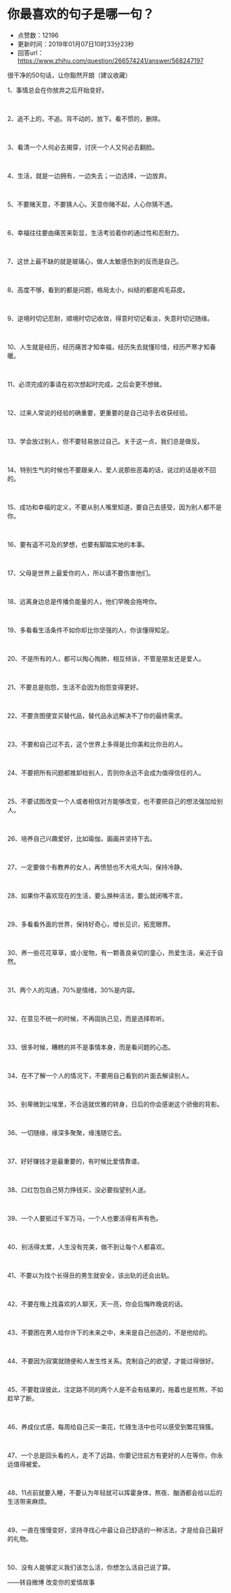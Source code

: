 # 你最喜欢的句子是哪一句？
- 点赞数：12196
- 更新时间：2019年01月07日10时33分23秒
- 回答url：https://www.zhihu.com/question/266574241/answer/568247197
<body>
 <p data-pid="fJ4iVMlx">很干净的50句话，让你豁然开朗（建议收藏）</p>
 <p data-pid="phyVujUw">1、事情总会在你放弃之后开始变好。</p>
 <p class="ztext-empty-paragraph"><br></p>
 <p data-pid="sn8le1hU">2、追不上的，不追。背不动的，放下。看不惯的，删除。</p>
 <p class="ztext-empty-paragraph"><br></p>
 <p data-pid="VaQE0fYn">3、看清一个人何必去揭穿，讨厌一个人又何必去翻脸。</p>
 <p class="ztext-empty-paragraph"><br></p>
 <p data-pid="z4QLwvGq">4、生活，就是一边拥有，一边失去；一边选择，一边放弃。</p>
 <p class="ztext-empty-paragraph"><br></p>
 <p data-pid="aoT-Eyu0">5、不要赌天意，不要猜人心。天意你赌不起，人心你猜不透。</p>
 <p class="ztext-empty-paragraph"><br></p>
 <p data-pid="Ib85Njl6">6、幸福往往要由痛苦来彰显，生活考验着你的通过性和忍耐力。</p>
 <p class="ztext-empty-paragraph"><br></p>
 <p data-pid="cup6plA0">7、这世上最不缺的就是玻璃心，做人太敏感伤到的反而是自己。</p>
 <p class="ztext-empty-paragraph"><br></p>
 <p data-pid="wiziUVNw">8、高度不够，看到的都是问题，格局太小，纠结的都是鸡毛蒜皮。</p>
 <p class="ztext-empty-paragraph"><br></p>
 <p data-pid="6jGZkiMU">9、逆境时切记忍耐，顺境时切记收敛，得意时切记看淡，失意时切记随缘。</p>
 <p class="ztext-empty-paragraph"><br></p>
 <p data-pid="V6V6A1T2">10、人生就是经历，经历痛苦才知幸福，经历失去就懂珍惜，经历严寒才知春暖。</p>
 <p class="ztext-empty-paragraph"><br></p>
 <p data-pid="v9g-xhlJ">11、必须完成的事请在初次想起时完成，之后会更不想做。</p>
 <p class="ztext-empty-paragraph"><br></p>
 <p data-pid="vGihSdG5">12、过来人常说的经验的确重要，更重要的是自己动手去收获经验。</p>
 <p class="ztext-empty-paragraph"><br></p>
 <p data-pid="2k5Z5DfW">13、学会放过别人，但不要轻易放过自己。关于这一点，我们总是做反。</p>
 <p class="ztext-empty-paragraph"><br></p>
 <p data-pid="GP83uQm5">14、特别生气的时候也不要跟亲人、爱人说那些恶毒的话，说过的话是收不回的。</p>
 <p class="ztext-empty-paragraph"><br></p>
 <p data-pid="65xstOVw">15、成功和幸福的定义，不要从别人嘴里知道，要自己去感受，因为别人都不是你。</p>
 <p class="ztext-empty-paragraph"><br></p>
 <p data-pid="-pGcFlwR">16、要有遥不可及的梦想，也要有脚踏实地的本事。</p>
 <p class="ztext-empty-paragraph"><br></p>
 <p data-pid="80Z1zxQj">17、父母是世界上最爱你的人，所以请不要伤害他们。</p>
 <p class="ztext-empty-paragraph"><br></p>
 <p data-pid="lKnjB5Vu">18、远离身边总是传播负能量的人，他们早晚会拖垮你。</p>
 <p class="ztext-empty-paragraph"><br></p>
 <p data-pid="KsBAzvb8">19、多看看生活条件不如你却比你坚强的人，你该懂得知足。</p>
 <p class="ztext-empty-paragraph"><br></p>
 <p data-pid="-h7sb9iq">20、不是所有的人，都可以掏心掏肺，相互倾诉，不管是朋友还是爱人。</p>
 <p class="ztext-empty-paragraph"><br></p>
 <p data-pid="b1Pk4GpN">21、不要总是抱怨，生活不会因为抱怨变得更好。</p>
 <p class="ztext-empty-paragraph"><br></p>
 <p data-pid="R9sgr42l">22、不要贪图便宜买替代品，替代品永远解决不了你的最终需求。</p>
 <p class="ztext-empty-paragraph"><br></p>
 <p data-pid="1jBCm16u">23、不要和自己过不去，这个世界上多得是比你美和比你丑的人。</p>
 <p class="ztext-empty-paragraph"><br></p>
 <p data-pid="dcQqjseV">24、不要把所有问题都推卸给别人，否则你永远不会成为值得信任的人。</p>
 <p class="ztext-empty-paragraph"><br></p>
 <p data-pid="h9ULWPHF">25、不要试图改变一个人或者相信对方能够改变，也不要把自己的想法强加给别人。</p>
 <p class="ztext-empty-paragraph"><br></p>
 <p data-pid="rq1_kwJa">26、培养自己兴趣爱好，比如瑜伽，画画并坚持下去。</p>
 <p class="ztext-empty-paragraph"><br></p>
 <p data-pid="1bxtfg0r">27、一定要做个有教养的女人，再愤怒也不大吼大叫，保持冷静。</p>
 <p class="ztext-empty-paragraph"><br></p>
 <p data-pid="0InnYUkh">28、如果你不喜欢现在的生活，要么换种活法，要么就闭嘴不言。</p>
 <p class="ztext-empty-paragraph"><br></p>
 <p data-pid="YTxoL3QJ">29、多看看外面的世界，保持好奇心，增长见识，拓宽眼界。</p>
 <p class="ztext-empty-paragraph"><br></p>
 <p data-pid="0SRLG9da">30、养一些花花草草，或小宠物，有一颗善良亲切的童心，热爱生活，亲近于自然。</p>
 <p class="ztext-empty-paragraph"><br></p>
 <p data-pid="JbpqKRoO">31、两个人的沟通，70%是情绪，30%是内容。</p>
 <p class="ztext-empty-paragraph"><br></p>
 <p data-pid="pkPIWNcN">32、在意见不统一的时候，不再固执己见，而是选择聆听。</p>
 <p class="ztext-empty-paragraph"><br></p>
 <p data-pid="HiSfHB1I">33、很多时候，糟糕的并不是事情本身，而是看问题的心态。</p>
 <p class="ztext-empty-paragraph"><br></p>
 <p data-pid="IHpNI-Xx">34、在不了解一个人的情况下，不要用自己看到的片面去解读别人。</p>
 <p class="ztext-empty-paragraph"><br></p>
 <p data-pid="9FBGS95K">35、别卑微到尘埃里，不合适就优雅的转身，日后的你会感谢这个骄傲的背影。</p>
 <p class="ztext-empty-paragraph"><br></p>
 <p data-pid="7u9kCU3B">36、一切随缘，缘深多聚聚，缘浅随它去。</p>
 <p class="ztext-empty-paragraph"><br></p>
 <p data-pid="lPK2rRwl">37、好好赚钱才是最重要的，有时候比爱情靠谱。</p>
 <p class="ztext-empty-paragraph"><br></p>
 <p data-pid="EiyniHn8">38、口红包包自己努力挣钱买，没必要指望别人送。</p>
 <p class="ztext-empty-paragraph"><br></p>
 <p data-pid="7UiCJGBN">39、一个人要抵过千军万马，一个人也要活得有声有色。</p>
 <p class="ztext-empty-paragraph"><br></p>
 <p data-pid="b968-PbI">40、别活得太累，人生没有完美，做不到让每个人都喜欢。</p>
 <p class="ztext-empty-paragraph"><br></p>
 <p data-pid="qLwHLm67">41、不要以为找个长得丑的男生就安全，该出轨的还会出轨。</p>
 <p class="ztext-empty-paragraph"><br></p>
 <p data-pid="_-Td6QZy">42、不要在晚上找喜欢的人聊天，天一亮，你会后悔昨晚说的话。</p>
 <p class="ztext-empty-paragraph"><br></p>
 <p data-pid="4FeIYsNM">43、不要困在男人给你许下的未来之中，未来是自己创造的，不是他给的。</p>
 <p class="ztext-empty-paragraph"><br></p>
 <p data-pid="gwaxCNzo">44、不要因为寂寞就随便和人发生性关系。克制自己的欲望，才能过得很好。</p>
 <p class="ztext-empty-paragraph"><br></p>
 <p data-pid="9Tk1QUcf">45、不要耽误彼此，注定路不同的两个人是不会有结果的，拖着也是煎熬，不如趁早了断。</p>
 <p class="ztext-empty-paragraph"><br></p>
 <p data-pid="9LO6tC-M">46、养成仪式感，每周给自己买一束花，忙碌生活中也可以感受到繁花锦簇。</p>
 <p class="ztext-empty-paragraph"><br></p>
 <p data-pid="PAjAlOQ8">47、一个总是回头看的人，走不了远路，你要记住前方有更好的人在等你，你永远值得被爱。</p>
 <p class="ztext-empty-paragraph"><br></p>
 <p data-pid="l8OTy3CB">48、11点前就要入睡，不要认为年轻就可以挥霍身体，熬夜、酗酒都会给以后的生活带来麻烦。</p>
 <p class="ztext-empty-paragraph"><br></p>
 <p data-pid="cIBRSDBu">49、一直在慢慢变好，坚持寻找心中最让自己舒适的一种活法，才是给自己最好的礼物。</p>
 <p class="ztext-empty-paragraph"><br></p>
 <p data-pid="ikD-0982">50、没有人能够定义我们该怎么活，你想怎么活自己说了算。</p>
 <p data-pid="HCBFEFxB">——转自微博 改变你的爱情故事</p>
 <p></p>
</body>